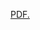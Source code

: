 <a href="https://github.com/danashaat123/danashaat123.github.io/blob/main/Shaat_Resume_April2025.pdf" target="_blank">PDF.</a>
